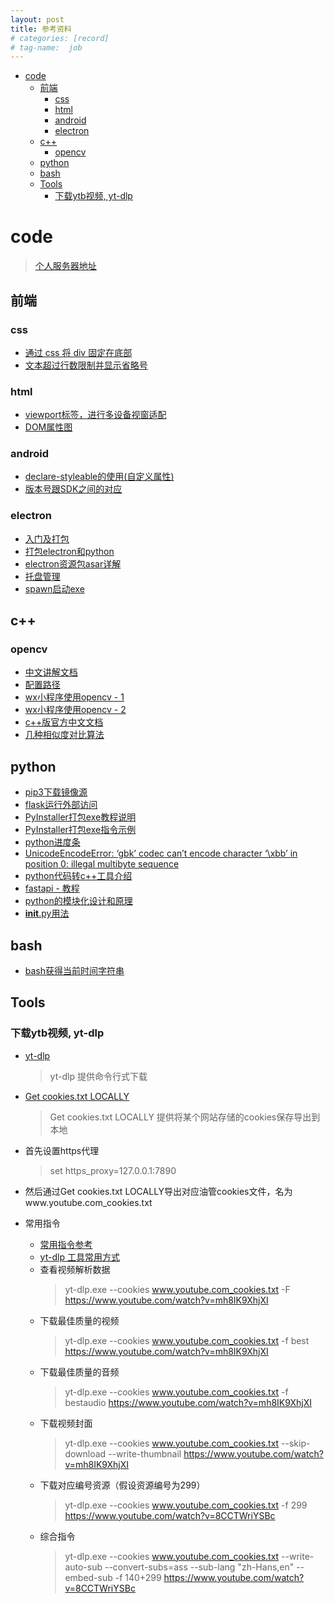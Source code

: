 ```yaml
---
layout: post
title: 参考资料
# categories: [record]
# tag-name:  job
---
```


- [code](#code)
  - [前端](#前端)
    - [css](#css)
    - [html](#html)
    - [android](#android)
    - [electron](#electron)
  - [c++](#c)
    - [opencv](#opencv)
  - [python](#python)
  - [bash](#bash)
  - [Tools](#tools)
    - [下载ytb视频, yt-dlp](#下载ytb视频-yt-dlp)



# code
> [个人服务器地址](http://121.37.47.248:5000/)


## 前端
### css
- [通过 css 将 div 固定在底部](https://blog.csdn.net/survivorsfyh/article/details/106093035)
- [文本超过行数限制并显示省略号](https://juejin.cn/post/7022876094608982030)

### html
- [viewport标签，进行多设备视窗适配](https://developer.mozilla.org/zh-CN/docs/Web/HTML/Viewport_meta_tag)
- [DOM属性图](https://img-blog.csdn.net/20160409145301382)

### android
- [declare-styleable的使用(自定义属性)](https://blog.csdn.net/hgy413/article/details/83782017)
- [版本号跟SDK之间的对应](https://blog.csdn.net/imaegoo/article/details/79648162)

### electron
- [入门及打包](https://www.electronjs.org/zh/docs/latest/tutorial/quick-start)
- [打包electron和python](https://www.cnblogs.com/guanfuchang/p/15322947.html)
-  [electron资源包asar详解](https://juejin.cn/post/7213171235577036860#heading-0)
-  [托盘管理](https://segmentfault.com/a/1190000039386209)
-  [spawn启动exe](https://juejin.cn/post/7339552755155976246)


## c++
### opencv
- [中文讲解文档](https://apachecn.github.io/opencv-doc-zh/#/)
- [配置路径](https://blog.csdn.net/qq_40306845/article/details/135547997)
- [wx小程序使用opencv - 1](https://github.com/c4ys/wechat-miniprograme-opencv)
- [wx小程序使用opencv - 2](https://github.com/sanyuered/WeChat-MiniProgram-AR-WASM)
- [c++版官方中文文档](https://woshicver.com/)
- [几种相似度对比算法](https://blog.51cto.com/u_16213581/8430124)


## python
- [pip3下载镜像源](https://mirrors.tuna.tsinghua.edu.cn/help/pypi/)
- [flask运行外部访问](https://cloud.tencent.com/developer/article/1537516)
- [PyInstaller打包exe教程说明](https://pyinstaller.org/en/stable/)
- [PyInstaller打包exe指令示例](https://github.com/KennyChaos7/who_on_streaming/blob/master/pyinstall-cmd)
-  [python进度条](https://www.cnblogs.com/zhuminghui/p/13985315.html)
-  [UnicodeEncodeError: ‘gbk’ codec can’t encode character ‘\xbb’ in position 0: illegal multibyte sequence](http://www.fishyoung.com/post-264.html)
-  [python代码转c++工具介绍](https://docs.pingcode.com/ask/ask-ask/85555.html)
-  [fastapi - 教程](https://fastapi.tiangolo.com/zh/tutorial/first-steps/)
-  [python的模块化设计和原理](https://pythonhowto.readthedocs.io/zh-cn/latest/module.html)
-  [**__init__**.py用法](https://blog.csdn.net/qimo601/article/details/123897073)
  
## bash
- [bash获得当前时间字符串](https://www.cnblogs.com/zuiyue_jing/p/12557430.html)

## Tools
### 下载ytb视频, yt-dlp
  - [yt-dlp](https://github.com/yt-dlp/yt-dlp)
    > yt-dlp 提供命令行式下载

  - [Get cookies.txt LOCALLY](https://chromewebstore.google.com/detail/get-cookiestxt-locally/cclelndahbckbenkjhflpdbgdldlbecc)  
    > Get cookies.txt LOCALLY 提供将某个网站存储的cookies保存导出到本地

  - 首先设置https代理
    > set https_proxy=127.0.0.1:7890
  - 然后通过Get cookies.txt LOCALLY导出对应油管cookies文件，名为www.youtube.com_cookies.txt 
  - 常用指令
    - [常用指令参考](https://minuo.org/yt-dlp-complete-guide-2024)
    - [yt-dlp 工具常用方式](https://zhuanlan.zhihu.com/p/679989795)
    - 查看视频解析数据
      > yt-dlp.exe --cookies www.youtube.com_cookies.txt -F https://www.youtube.com/watch?v=mh8IK9XhjXI
    - 下载最佳质量的视频
      > yt-dlp.exe --cookies www.youtube.com_cookies.txt -f best https://www.youtube.com/watch?v=mh8IK9XhjXI
    - 下载最佳质量的音频
      > yt-dlp.exe --cookies www.youtube.com_cookies.txt -f bestaudio https://www.youtube.com/watch?v=mh8IK9XhjXI
    - 下载视频封面
      > yt-dlp.exe --cookies www.youtube.com_cookies.txt  --skip-download --write-thumbnail https://www.youtube.com/watch?v=mh8IK9XhjXI
    - 下载对应编号资源（假设资源编号为299）
      > yt-dlp.exe --cookies www.youtube.com_cookies.txt -f 299 https://www.youtube.com/watch?v=8CCTWriYSBc
    - 综合指令
      > yt-dlp.exe --cookies www.youtube.com_cookies.txt --write-auto-sub --convert-subs=ass --sub-lang "zh-Hans,en" --embed-sub -f 140+299 https://www.youtube.com/watch?v=8CCTWriYSBc